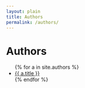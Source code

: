 ```yaml
---
layout: plain
title: Authors
permalink: /authors/
---
```

# Authors
<ul>
{% for a in site.authors %}
  <li><a href="{{ a.url }}">{{ a.title }}</a></li>
{% endfor %}
</ul>
